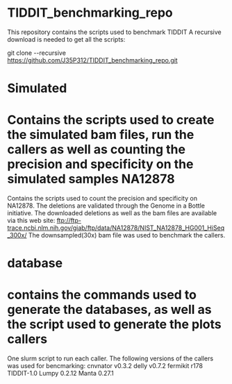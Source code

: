 # TIDDIT_benchmarking_repo
This repository contains the scripts used to benchmark TIDDIT
A recursive download is needed to get all the scripts:

git clone --recursive https://github.com/J35P312/TIDDIT_benchmarking_repo.git

Simulated
=========
Contains the scripts used to create the simulated bam files, run the callers as well as counting the precision and specificity on the simulated samples
NA12878
=========
Contains the scripts used to count the precision and specificity on NA12878. The deletions are validated through the Genome in a Bottle initiative. The downloaded deletions as well as the bam files are available via this web site:
ftp://ftp-trace.ncbi.nlm.nih.gov/giab/ftp/data/NA12878/NIST_NA12878_HG001_HiSeq_300x/
The downsampled(30x) bam file was used to benchmark the callers.

database
=========
contains the commands used to generate the databases, as well as the script used to generate the plots
callers
=====
One slurm script to run each caller. The following versions of the callers was used for bencmarking:
cnvnator v0.3.2
delly  v0.7.2
fermikit r178
TIDDIT-1.0
Lumpy 0.2.12
Manta 0.27.1

